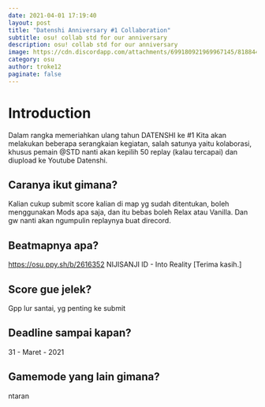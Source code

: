 ```yaml
---
date: 2021-04-01 17:19:40
layout: post
title: "Datenshi Anniversary #1 Collaboration"
subtitle: osu! collab std for our anniversary
description: osu! collab std for our anniversary
image: https://cdn.discordapp.com/attachments/699180921969967145/818844310145204224/unknown.png
category: osu
author: troke12
paginate: false
---
```


# Introduction

Dalam rangka memeriahkan ulang tahun DATENSHI ke #1 
Kita akan melakukan beberapa serangkaian kegiatan, salah satunya yaitu kolaborasi, khusus pemain @STD nanti akan kepilih 50 replay (kalau tercapai) dan diupload ke Youtube Datenshi.

## Caranya ikut gimana?

Kalian cukup submit score kalian di map yg sudah ditentukan, boleh menggunakan Mods apa saja, dan itu bebas boleh Relax atau Vanilla. Dan gw nanti akan ngumpulin replaynya buat direcord.

## Beatmapnya apa?

https://osu.ppy.sh/b/2616352
NIJISANJI ID - Into Reality [Terima kasih.]

## Score gue jelek?

Gpp lur santai, yg penting ke submit

## Deadline sampai kapan?

31 - Maret - 2021 

## Gamemode yang lain gimana?

ntaran
